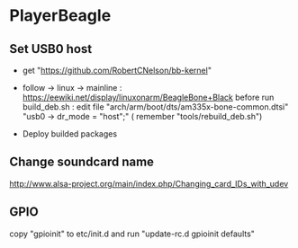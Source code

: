 # PlayerBeagle

## Set USB0 host

* get "https://github.com/RobertCNelson/bb-kernel"

* follow -> linux -> mainline : https://eewiki.net/display/linuxonarm/BeagleBone+Black
before run build_deb.sh : 
edit file "arch/arm/boot/dts/am335x-bone-common.dtsi"
 "usb0 -> dr_mode = "host";"
( remember "tools/rebuild_deb.sh")
* Deploy builded packages 

## Change soundcard name 
http://www.alsa-project.org/main/index.php/Changing_card_IDs_with_udev

## GPIO 
copy "gpioinit" to etc/init.d and run "update-rc.d gpioinit defaults"




